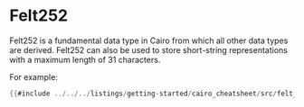 # Felt252

Felt252 is a fundamental data type in Cairo from which all other data types are derived.
Felt252 can also be used to store short-string representations with a maximum length of 31 characters.

For example:

```rust
{{#include ../../../listings/getting-started/cairo_cheatsheet/src/felt_example.cairo:sheet}}
```

